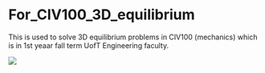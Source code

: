 # For_CIV100_3D_equilibrium
This is used to solve 3D equilibrium problems in CIV100 (mechanics) which is in 1st yeaar fall term UofT Engineering faculty.

<img src="https://github.com/Ken-2511/For_CIV100_3D_equilibrium/"/>

